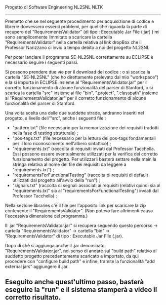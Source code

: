 
Progetto di Software Engineering
NL2SNL 
NLTK

------------------------------------------------------------------------
Premetto che se nel seguente procedimento per acquisizione di codice e librerie dovvessero esserci problemi, per quel che riguarda la parte di recupero del "RequirementsValidator" (di tipo : Executable Jar File (.jar) ) mi sono semplicemente limmitato a scaricare la cartella "RequirementsValidator" nella cartella relativa al link dropBox che il Professor Narizzano ci inviò a tempo debito a noi del progetto NL2SNL. 

Per poter lanciare il programma SE-NL2SNL correttamente su ECLIPSE è necessario seguire i seguenti passi.

Si possono prendere due vie per il download del codice : 
o si scarica la cartella "SE-NL2SNL" (che ho direttamente prelevato dal mio "workspace") e la si importa in ECLIPSE insieme al "RequirementsValidator.jar" per il corretto funzionamento di alcune funzionalità del parser di Stanford,
o si scarica la cartella "src" insieme ai file "bin", ".project", ".classpath" insieme al "RequirementsValidator.jar" per il corretto funzionamento di alcune funzionalità del parser di Stanford.

Una volta scelta una delle due suddette strade, andranno inseriti nel progetto, a livello dell'"src", anche i seguenti file :

- "pattern.txt" (file necessario per la memorizzazione dei requisiti tradotti nella fase di testing strutturale) ;
- "pos-tags.txt" (file necessario per la lettura dei pos-tags fondamentali per il loro riconoscimento nell'albero sintattico) ;
- "requirements.txt" (raccolta di requisiti inviati dal Professor Tacchella. Essi possono essere eventualmente utilizzati per la verifica del corretto funzionamento del progetto. Per utilizzarli basterà settare nella main la stringa relativa al nome del file dei requisiti da leggere a "requirements.txt") ;
- "requirementsForFunctionalTesting" (raccolta di requisiti di default utilizzati dal progetto all'avvio della "run") ;
- "signals.txt" (raccolta di segnali associati ai requisiti (relativi quindi sia al "requirements.txt" sia al "requirementsForFunctionalTesting") inviati dal Professor Tacchella) ;

Nella sezione libraries c'è il file per l'apposito link per scaricare la zip contenente il "RequirementsValidator". (Non potevo fare altrimenti causa l'eccessiva dimensione del programma.)

Il .jar "RequirementsValidator.jar" si recupera seguendo questo percorso -> cartella "RequirementsValidator" -> cartella "bin" -> "RequirementsValidator" di tipo : Executable Jar File (.jar).

Dopo di chè si aggiunga anche il .jar denominato "RequirementsValidator.jar", nel senso di andare sul "build path" relativo al suddetto progetto precedentemente scaricato e importato, da qui procedere con "configure build path" e infine, tramite la funzionalità "add external jars" aggiungere il .jar.

Eseguito anche quest'ultimo passo, basterà eseguire la "run" e il sistema stamperà a video il corretto risultato.
------------------------------------------------------------------------
